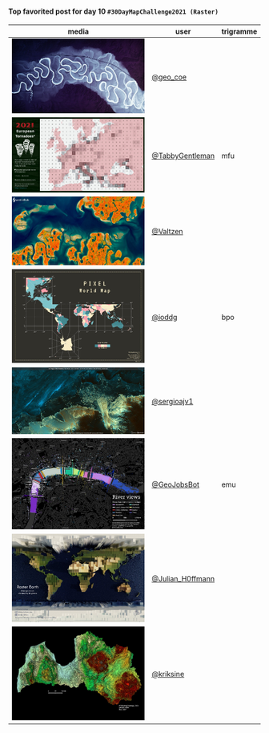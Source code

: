 #### Top favorited post for day 10 `#30DayMapChallenge2021 (Raster)`

| media | user | trigramme |
|-------|------|-----------|
| ![image](uploads/7d2facecda20e1bb8e451881360a4b29/image.png) |[@geo_coe](https://twitter.com/geo_coe/status/1458681497905360900)||
| ![image](uploads/dfd25e221c7b6000274f37e431e5de28/image.png) |[@TabbyGentleman](https://twitter.com/TabbyGentleman/status/1458492812815699971)|mfu|
| ![image](uploads/7babce98da9660606eeeeeb852170ad5/image.png) |[@Valtzen](https://twitter.com/Valtzen/status/1458560984944152576)||
| ![image](uploads/83af3508391b2de6892ef85a6dcd3516/image.png) |[@ioddg](https://twitter.com/ioddg/status/1458519723910565898)|bpo|
| ![image](uploads/cf85124a24cbcf9dc8a1647a1a4d5769/image.png) |[@sergioajv1](https://twitter.com/sergioajv1/status/1458618213898633223)||
| ![image](uploads/8cf2ad1357da42f5cdfdf810d5ee02c4/image.png) |[@GeoJobsBot](https://twitter.com/GeoJobsBot/status/1458467419136135174)|emu|
| ![image](uploads/65b3d241f7e0aee810978e87cda957ef/image.png) |[@Julian_H0ffmann](https://twitter.com/Julian_H0ffmann/status/1458416532397121542)||
| ![image](uploads/8c843ed2bea7c6a42040c5e19ed971e0/image.png) |[@kriksine](https://twitter.com/kriksine/status/1458328571068309507)||